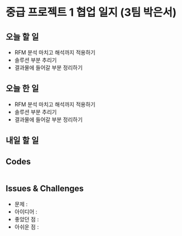 # 중급 프로젝트 1 협업 일지 (3팀 박은서)

## 오늘 할 일
* RFM 분석 마치고 해석까지 적용하기
* 솔루션 부분 추리기
* 결과물에 들어갈 부분 정리하기
## 오늘 한 일
* RFM 분석 마치고 해석까지 적용하기
* 솔루션 부분 추리기
* 결과물에 들어갈 부분 정리하기
## 내일 할 일

## Codes
```ruby

```
## Issues & Challenges
* 문제 : 
* 아이디어 :
* 좋았던 점 :
* 아쉬운 점 :
